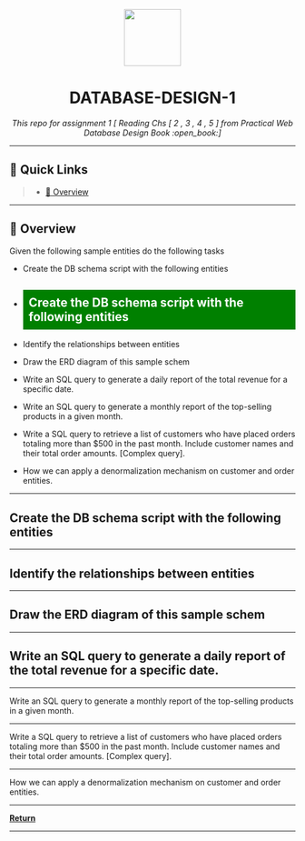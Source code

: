 


<p align="center">
  <img src="https://cdn-icons-png.flaticon.com/512/6295/6295417.png" width="100" />
</p>
<p align="center">
    <h1 align="center">DATABASE-DESIGN-1</h1>
</p>
<p align="center">
    <em>This repo for assignment 1 [ Reading Chs [ 2 , 3 , 4 , 5 ] from Practical Web Database Design Book :open_book:]</em>
</p>
  
<p align="center">
	</p>
<hr>

## 🔗 Quick Links

> - [📍 Overview](#-overview)

---

## 📍 Overview

Given the following sample entities do the following tasks

* Create the DB schema script with the following entities

* <h2 style="background-color:green; color:white; padding:10px;">
  Create the DB schema script with the following entities
</h2>

* Identify the relationships between entities
* Draw the ERD diagram of this sample schem

* Write an SQL query to generate a daily report of the total revenue for a specific date.
* Write an SQL query to generate a monthly report of the top-selling products in a given month.
* Write a SQL query to retrieve a list of customers who have placed orders totaling more than $500 in the past month.
Include customer names and their total order amounts. [Complex query].

* How we can apply a denormalization mechanism on customer and order entities.

---

## Create the DB schema script with the following entities

---
## Identify the relationships between entities
---
## Draw the ERD diagram of this sample schem

---

## Write an SQL query to generate a daily report of the total revenue for a specific date.

---

Write an SQL query to generate a monthly report of the top-selling products in a given month.

---

Write a SQL query to retrieve a list of customers who have placed orders totaling more than $500 in the past month.
Include customer names and their total order amounts. [Complex query].

---

How we can apply a denormalization mechanism on customer and order entities.

---

[**Return**](#-quick-links)

---
